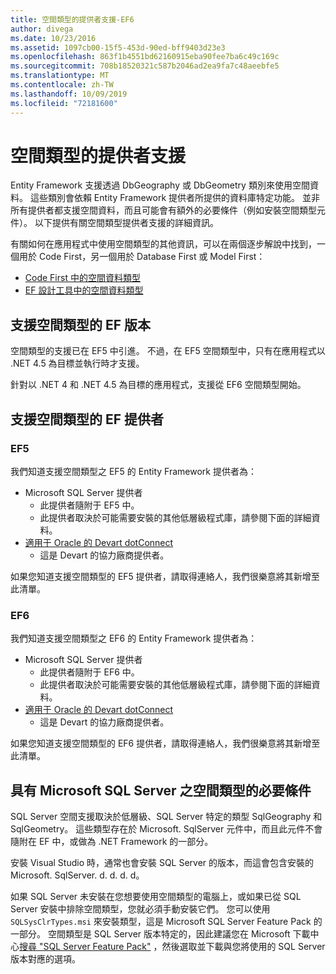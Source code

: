 ```yaml
---
title: 空間類型的提供者支援-EF6
author: divega
ms.date: 10/23/2016
ms.assetid: 1097cb00-15f5-453d-90ed-bff9403d23e3
ms.openlocfilehash: 863f1b4551bd62160915eba90fee7ba6c49c169c
ms.sourcegitcommit: 708b18520321c587b2046ad2ea9fa7c48aeebfe5
ms.translationtype: MT
ms.contentlocale: zh-TW
ms.lasthandoff: 10/09/2019
ms.locfileid: "72181600"
---
```

# <a name="provider-support-for-spatial-types"></a>空間類型的提供者支援
Entity Framework 支援透過 DbGeography 或 DbGeometry 類別來使用空間資料。 這些類別會依賴 Entity Framework 提供者所提供的資料庫特定功能。 並非所有提供者都支援空間資料，而且可能會有額外的必要條件（例如安裝空間類型元件）。 以下提供有關空間類型提供者支援的詳細資訊。  

有關如何在應用程式中使用空間類型的其他資訊，可以在兩個逐步解說中找到，一個用於 Code First，另一個用於 Database First 或 Model First：  

- [Code First 中的空間資料類型](~/ef6/modeling/code-first/data-types/spatial.md)  
- [EF 設計工具中的空間資料類型](~/ef6/modeling/designer/data-types/spatial.md)  

## <a name="ef-releases-that-support-spatial-types"></a>支援空間類型的 EF 版本  

空間類型的支援已在 EF5 中引進。 不過，在 EF5 空間類型中，只有在應用程式以 .NET 4.5 為目標並執行時才支援。  

針對以 .NET 4 和 .NET 4.5 為目標的應用程式，支援從 EF6 空間類型開始。  

## <a name="ef-providers-that-support-spatial-types"></a>支援空間類型的 EF 提供者  

### <a name="ef5"></a>EF5  

我們知道支援空間類型之 EF5 的 Entity Framework 提供者為：  

- Microsoft SQL Server 提供者  
    - 此提供者隨附于 EF5 中。  
    - 此提供者取決於可能需要安裝的其他低層級程式庫，請參閱下面的詳細資料。  
- [適用于 Oracle 的 Devart dotConnect](https://www.devart.com/dotconnect/oracle/)  
    - 這是 Devart 的協力廠商提供者。  

如果您知道支援空間類型的 EF5 提供者，請取得連絡人，我們很樂意將其新增至此清單。  

### <a name="ef6"></a>EF6  

我們知道支援空間類型之 EF6 的 Entity Framework 提供者為：  

- Microsoft SQL Server 提供者  
    - 此提供者隨附于 EF6 中。  
    - 此提供者取決於可能需要安裝的其他低層級程式庫，請參閱下面的詳細資料。  
- [適用于 Oracle 的 Devart dotConnect](https://www.devart.com/dotconnect/oracle/)  
    - 這是 Devart 的協力廠商提供者。  

如果您知道支援空間類型的 EF6 提供者，請取得連絡人，我們很樂意將其新增至此清單。  

## <a name="prerequisites-for-spatial-types-with-microsoft-sql-server"></a>具有 Microsoft SQL Server 之空間類型的必要條件  

SQL Server 空間支援取決於低層級、SQL Server 特定的類型 SqlGeography 和 SqlGeometry。 這些類型存在於 Microsoft. SqlServer 元件中，而且此元件不會隨附在 EF 中，或做為 .NET Framework 的一部分。  

安裝 Visual Studio 時，通常也會安裝 SQL Server 的版本，而這會包含安裝的 Microsoft. SqlServer. d. d. d. d。  

如果 SQL Server 未安裝在您想要使用空間類型的電腦上，或如果已從 SQL Server 安裝中排除空間類型，您就必須手動安裝它們。 您可以使用 `SQLSysClrTypes.msi` 來安裝類型，這是 Microsoft SQL Server Feature Pack 的一部分。 空間類型是 SQL Server 版本特定的，因此建議您在 Microsoft 下載中心[搜尋 "SQL Server Feature Pack"](https://www.microsoft.com/search/result.aspx?q=sql+server+feature+pack) ，然後選取並下載與您將使用的 SQL Server 版本對應的選項。
